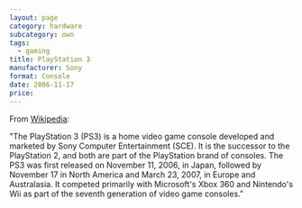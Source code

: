 ```yaml
---
layout: page
category: hardware
subcategory: own
tags:
  - gaming
title: PlayStation 3
manufacturer: Sony
format: Console
date: 2006-11-17
price:
---
```


From [Wikipedia](https://en.wikipedia.org/wiki/PlayStation_3):

"The PlayStation 3 (PS3) is a home video game console developed and marketed by Sony Computer Entertainment (SCE). It is the successor to the PlayStation 2, and both are part of the PlayStation brand of consoles. The PS3 was first released on November 11, 2006, in Japan, followed by November 17 in North America and March 23, 2007, in Europe and Australasia. It competed primarily with Microsoft's Xbox 360 and Nintendo's Wii as part of the seventh generation of video game consoles."
